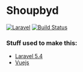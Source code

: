 # Shoupbyd

[![Laravel](https://img.shields.io/badge/laravel-5-orange.svg)](http://laravel.com)
[![Build Status](https://travis-ci.org/nipeharefa/IShoupBuddy.svg?branch=master)](https://travis-ci.org/nipeharefa/IShoupBuddy)

### Stuff used to make this:

 * [Laravel 5.4](https://laravel.com)
 * [Vuejs](http://vuejs.org)
